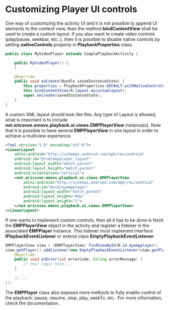 # Customizing Player UI controls


One way of customizing the activity UI and it is not possible to append UI elements to the content view, then the method **bindContentView** shall be used to create a custom layout.
If you also want to create video controls (play/pause, seekbar, etc..), then it is possible to disable native controls by setting **nativeControls** property in **PlaybackProperties** class.

```java
public class MyVideoPlayer extends SimplePlaybackActivity {

    public MyVideoPlayer() {
    }

    @Override
    public void onCreate(Bundle savedInstanceState) {
		this.properties = PlaybackProperties.DEFAULT.withNativeControls(false);
        this.bindContentView(R.layout.mycustomlayout);
        super.onCreate(savedInstanceState);
    }
}
```

A custom XML layout should look like this:
Any type of Layout is allowed, what is important is to include **net.ericsson.emovs.playback.ui.views.EMPPlayerView** instance(s).
Note that it is possible to have several **EMPPlayerView** in one layout in order to achieve a multiview experience.

```xml
<?xml version="1.0" encoding="utf-8"?>
<LinearLayout 
	xmlns:android="http://schemas.android.com/apk/res/android"
	android:id="@+id/empplayer_layout"
	android:layout_width="match_parent"
	android:layout_height="match_parent"
	android:orientation="vertical">
	<net.ericsson.emovs.playback.ui.views.EMPPlayerView 
		xmlns:android="http://schemas.android.com/apk/res/android"
		android:id="@+id/myempplayer"
		android:layout_width="match_parent"
		android:layout_height="0dp"
		android:layout_weight="1">
	</net.ericsson.emovs.playback.ui.views.EMPPlayerView>
</LinearLayout>
```


If one wants to implement custom controls, then all it has to be done is fetch the **EMPPlayerView** object in the activity and register a listener in the associated **EMPPlayer** instance.
This listener must implement interface **IPlaybackEventListener** or extend class **EmptyPlaybackEventListener**.

```java
EMPPlayerView view = (EMPPlayerView) findViewById(R.id.myempplayer);
view.getPlayer().addListener(new EmptyPlaybackEventListener(view.getPlayer()) {
	@Override
	public void onError(int errorCode, String errorMessage) {
		// Your logic here ...
	}
	
	// ...
});
```

The **EMPPlayer** class also exposes more methods to fully enable control of the playback: pause, resume, stop, play, seekTo, etc..
For more information, check the documentation.